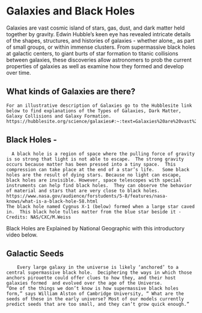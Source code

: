 # Galaxies and Black Holes
Galaxies are vast cosmic island of stars, gas, dust, and dark matter held together by gravity.  Edwin Hubble’s keen eye has revealed intricate details of the shapes, structures, and histories of galaxies - whether alone,, as part of small groups, or within immense clusters.  From supermassive black holes at galactic centers, to giant burts of star formation to titanic collisions between galaxies, these discoveries allow astronomers to prob the current properties of galaxies as well as examine how they formed and develop over time.

## What kinds of Galaxies are there?
	For an illustrative description of Galaxies go to the Hubblesite link below to find explanations of the Types of Galaxies, Dark Matter, Galaxy Collisions and Galaxy Formation.   https://hubblesite.org/science/galaxies#:~:text=Galaxies%20are%20vast%20cosmic%20islands,groups%2C%20or%20within%20immense%20clusters.
  
## Black Holes - 
      A black hole is a region of space where the pulling force of gravity is so strong that light is not able to escape.  The strong gravity occurs because matter has been pressed into a tiny space.  This compression can take place at the end of a star’s life.   Some black holes are the result of dying stars. Because no light can escape, black holes are invisible. However, space telescopes with special instruments can help find black holes.  They can observe the behavior of material and stars that are very close to black holes.  https://www.nasa.gov/audience/forstudents/5-8/features/nasa-knows/what-is-a-black-hole-58.html
	The black hole named Cygnus X-1 (below) formed when a large star caved in.  This black hole tulles matter from the blue star beside it - Credits: NAS/CXC/M.Weiss
Black Holes are Explained by National Geographic with this introductory video below.

## Galactic Seeds
	    Every large galaxy in the universe is likely ‘anchored’ to a central supermassive black hole.  Deciphering the ways in which those anchors pirouette could offer clues to how they, and their host galaxies formed  and evolved over the age of the Universe.
	“One of the things we don’t know is how supermassive black holes form,” says William Alston of Cambridge University, “ What are the seeds of these in the early universe? Most of our models currently predict seeds that are too small, and they can’t grow quick enough.”
